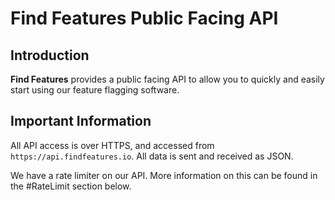 # Find Features Public Facing API


## Introduction
**Find Features** provides a public facing API to allow you to quickly and easily start using our feature flagging software.

## Important Information
All API access is over HTTPS, and accessed from `https://api.findfeatures.io`. All data is sent and received as JSON.

We have a rate limiter on our API. More information on this can be found in the #RateLimit section below.
